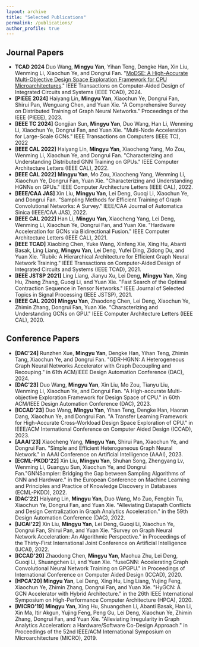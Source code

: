 ```yaml
---
layout: archive
title: "Selected Publications"
permalink: /publications/
author_profile: true
---
```


## Journal Papers
* **TCAD 2024** Duo Wang, **Mingyu Yan**, Yihan Teng, Dengke Han, Xin Liu, Wenming Li, Xiaochun Ye, and Dongrui Fan. "[MoDSE: A High-Accurate Multi-Objective Design Space Exploration Framework for CPU Microarchitectures](https://ieeexplore.ieee.org/abstract/document/10345735)." IEEE Transactions on Computer-Aided Design of Integrated Circuits and Systems (IEEE TCAD), 2024.
* **[PIEEE 2024]** Haiyang Lin, **Mingyu Yan**, Xiaochun Ye, Dongrui Fan, Shirui Pan, Wenguang Chen, and Yuan Xie. "A Comprehensive Survey on Distributed Training of Graph Neural Networks." Proceedings of the IEEE (PIEEE), 2023.
* **[IEEE TC 2024]** Gongjian Sun, **Mingyu Yan**, Duo Wang, Han Li, Wenming Li, Xiaochun Ye, Dongrui Fan, and Yuan Xie. "Multi-Node Acceleration for Large-Scale GCNs." IEEE Transactions on Computers (IEEE TC), 2022
* **[IEEE CAL 2022]** Haiyang Lin, **Mingyu Yan**, Xiaocheng Yang, Mo Zou, Wenming Li, Xiaochun Ye, and Dongrui Fan. "Characterizing and Understanding Distributed GNN Training on GPUs." IEEE Computer Architecture Letters (IEEE CAL), 2022.
* **[IEEE CAL 2022]** **Mingyu Yan**, Mo Zou, Xiaocheng Yang, Wenming Li, Xiaochun Ye, Dongrui Fan, Yuan Xie. "Characterizing and Understanding HGNNs on GPUs." IEEE Computer Architecture Letters (IEEE CAL), 2022.
* **[IEEE/CAA JAS]** Xin Liu, **Mingyu Yan**, Lei Deng, Guoqi Li, Xiaochun Ye, and Dongrui Fan. "Sampling Methods for Efficient Training of Graph Convolutional Networks: A Survey." IEEE/CAA Journal of Automatica Sinica (IEEE/CAA JAS), 2022.
* **[IEEE CAL 2022]** Han Li, **Mingyu Yan**, Xiaocheng Yang, Lei Deng, Wenming Li, Xiaochun Ye, Dongrui Fan, and Yuan Xie. "Hardware Acceleration for GCNs via Bidirectional Fusion." IEEE Computer Architecture Letters (IEEE CAL), 2021.
* **[IEEE TCAD]** Xiaobing Chen, Yuke Wang, Xinfeng Xie, Xing Hu, Abanti Basak, Ling Liang, **Mingyu Yan**, Lei Deng, Yufei Ding, Zidong Du, and Yuan Xie. "Rubik: A Hierarchical Architecture for Efficient Graph Neural Network Training." IEEE Transactions on Computer-Aided Design of Integrated Circuits and Systems (IEEE TCAD), 2021.
* **[IEEE JSTSP 2021]** Ling Liang, Jianyu Xu, Lei Deng, **Mingyu Yan**, Xing Hu, Zheng Zhang, Guoqi Li, and Yuan Xie. "Fast Search of the Optimal Contraction Sequence in Tensor Networks." IEEE Journal of Selected Topics in Signal Processing (IEEE JSTSP), 2021.
* **[IEEE CAL 2020]** **Mingyu Yan**, Zhaodong Chen, Lei Deng, Xiaochun Ye, Zhimin Zhang, Dongrui Fan, Yuan Xie. "Characterizing and Understanding GCNs on GPU." IEEE Computer Architecture Letters (IEEE CAL), 2020.



## Conference Papers
* **[DAC'24]** Runzhen Xue, **Mingyu Yan**, Dengke Han, Yihan Teng, Zhimin Tang, Xiaochun Ye, and Dongrui Fan. "GDR-HGNN: A Heterogeneous Graph Neural Networks Accelerator with Graph Decoupling and Recouping." in 61th ACM/IEEE Design Automation Conference (DAC), 2024.
* **[DAC'23]** Duo Wang, **Mingyu Yan**, Xin Liu, Mo Zou, Tianyu Liu, Wenming Li, Xiaochun Ye, and Dongrui Fan. "A High-accurate Multi-objective Exploration Framework for Design Space of CPU." in 60th ACM/IEEE Design Automation Conference (DAC), 2023.
* **[ICCAD'23]** Duo Wang, **Mingyu Yan**, Yihan Teng, Dengke Han, Haoran Dang, Xiaochun Ye, and Dongrui Fan. "A Transfer Learning Framework for High-Accurate Cross-Workload Design Space Exploration of CPU." in IEEE/ACM International Conference on Computer Aided Design (ICCAD), 2023.
* **[AAAI'23]** Xiaocheng Yang, **Mingyu Yan**, Shirui Pan, Xiaochun Ye, and Dongrui Fan.
"Simple and Efficient Heterogeneous Graph Neural Network." in AAAI Conference on Artificial Intelligence (AAAI), 2023.
* **[ECML-PKDD'22]** Xin Liu, **Mingyu Yan**, Shuhan Song, Zhengyang Lv, Wenming Li, Guangyu Sun, Xiaochun Ye, and Dongrui Fan."GNNSampler: Bridging the Gap between Sampling Algorithms of GNN and Hardware." in the European Conference on Machine Learning and Principles and Practice of Knowledge Discovery in Databases (ECML-PKDD), 2022.
* **[DAC'22]** Haiyang Lin, **Mingyu Yan**, Duo Wang, Mo Zuo, Fengbin Tu, Xiaochun Ye, Dongrui Fan, and Yuan Xie. "Alleviating Datapath Conflicts and Design Centralization in Graph Analytics Acceleration." in the 59th Design Automation Conference (DAC), 2022.
* **[IJCAI'22]** Xin Liu, **Mingyu Yan**, Lei Deng, Guoqi Li, Xiaochun Ye, Dongrui Fan, Shirui Pan, and Yuan Xie. "Survey on Graph Neural Network Acceleration: An Algorithmic Perspective." in Proceedings of the Thirty-First International Joint Conference on Artificial Intelligence (IJCAI), 2022.
* **[ICCAD'20]** Zhaodong Chen, **Mingyu Yan**, Maohua Zhu, Lei Deng, Guoqi Li, Shuangchen Li, and Yuan Xie. "fuseGNN: Accelerating Graph Convolutional Neural Network Training on GPGPU." in Proceedings of International Conference on Computer Aided Design (ICCAD), 2020.
* **[HPCA'20]** **Mingyu Yan**, Lei Deng, Xing Hu, Ling Liang, Yujing Feng, Xiaochun Ye, Zhimin Zhang, Dongrui Fan, and Yuan Xie. "HyGCN: A GCN Accelerator with Hybrid Architecture." in the 26th IEEE International Symposium on High-Performance Computer Architecture (HPCA), 2020.
* **[MICRO'19]** **Mingyu Yan**, Xing Hu, Shuangchen Li, Abanti Basak, Han Li, Xin Ma, Itir Akgun, Yujing Feng, Peng Gu, Lei Deng, Xiaochun Ye, Zhimin Zhang, Dongrui Fan, and Yuan Xie. "Alleviating Irregularity in Graph Analytics Acceleration: a Hardware/Software Co-Design Approach." in Proceedings of the 52nd IEEE/ACM International Symposium on Microarchitecture (MICRO), 2019.



